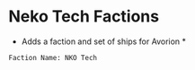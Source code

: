 # Neko Tech Factions

* Adds a faction and set of ships for Avorion *

```plaintext
Faction Name: NKO Tech

```
